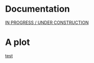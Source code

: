# Documentation
[IN PROGRESS / UNDER CONSTRUCTION](https://sebolden.github.io/reddit/docs/process_documentation.html.html)

# A plot
[test](https://sebolden.github.io/reddit/docs/fem_heatmap.html)
